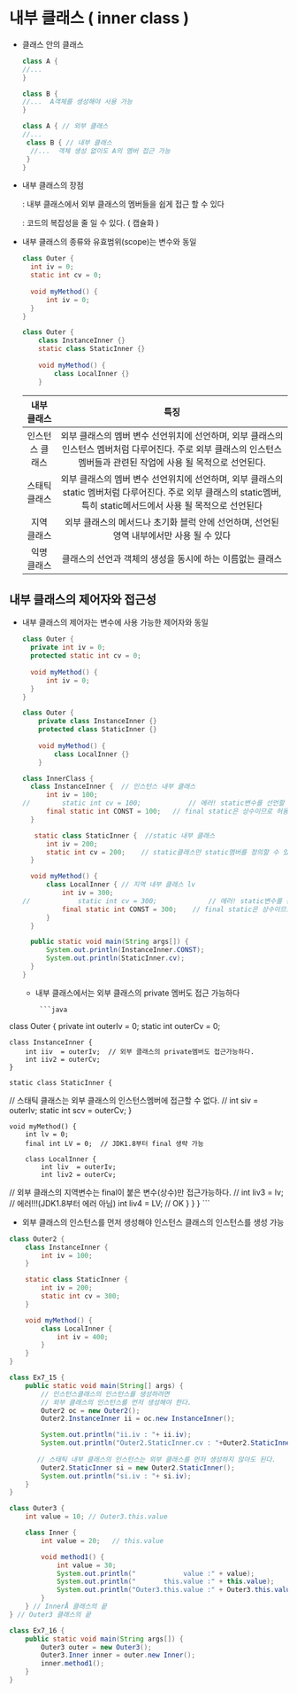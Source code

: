 # 내부 클래스 ( inner class )

- 클래스 안의 클래스

  ```java
  class A {
  //...
  }
  
  class B {
  //...  A객체를 생성해야 사용 가능
  }
  
  class A { // 외부 클래스
  //...
   class B { // 내부 클래스
   	//...  객체 생성 없이도 A의 멤버 접근 가능
   }  
  }
  ```

- 내부 클래스의 장점 

  :  내부 클래스에서 외부 클래스의 멤버들을 쉽게 접근 할 수 있다

  :  코드의 복잡성을 줄 일 수 있다. ( 캡슐화 )



- 내부 클래스의 종류와 유효범위(scope)는 변수와 동일

  ```java
  class Outer {
  	int iv = 0;
  	static int cv = 0;
  	
  	void myMethod() {
  		int iv = 0;
  	}
  }
  
  class Outer {
      class InstanceInner {}
      static class StaticInner {}
      
      void myMethod() {
          class LocalInner {}
      }
  ```

  |   내부 클래스   |                             특징                             |
  | :-------------: | :----------------------------------------------------------: |
  | 인스턴스 클래스 | 외부 클래스의 멤버 변수 선언위치에 선언하며, 외부 클래스의 인스턴스 멤버처럼 다루어진다. 주로 외부 클래스의 인스턴스 멤버들과 관련된 작업에 사용 될 목적으로 선언된다. |
  |  스태틱 클래스  | 외부 클래스의 멤버 변수 선언위치에 선언하며, 외부 클래스의 static 멤버처럼 다루어진다. 주로 외부 클래스의 static멤버, 특히 static메서드에서 사용 될 목적으로 선언된다 |
  |   지역 클래스   | 외부 클래스의 메서드나 초기화 블럭 안에 선언하며, 선언된 영역 내부에서만 사용 될 수 있다 |
  |   익명 클래스   |  클래스의 선언과 객체의 생성을 동시에 하는 이름없는 클래스   |

  

## 내부 클래스의 제어자와 접근성

- 내부 클래스의 제어자는 변수에 사용 가능한 제어자와 동일

  ```java
  class Outer {
  	private int iv = 0;
  	protected static int cv = 0;
  	
  	void myMethod() {
  		int iv = 0;
  	}
  }
  
  class Outer {
      private class InstanceInner {}
      protected class StaticInner {}
      
      void myMethod() {
          class LocalInner {}
      }
  ```

  ```java
  class InnerClass { 
  	class InstanceInner {  // 인스턴스 내부 클래스
  		int iv = 100; 
  //		static int cv = 100;            // 에러! static변수를 선언할 수 없다. 
  		final static int CONST = 100;   // final static은 상수이므로 허용
  	} 
  
     static class StaticInner {  //static 내부 클래스
  		int iv = 200; 
  		static int cv = 200;    // static클래스만 static멤버를 정의할 수 있다. 
  	} 
  
  	void myMethod() {  
  		class LocalInner { // 지역 내부 클래스 lv
  			int iv = 300; 
  //			static int cv = 300;             // 에러! static변수를 선언할 수 없다. 
  			final static int CONST = 300;    // final static은 상수이므로 허용 
  		} 
  	} 
  
  	public static void main(String args[]) { 
  		System.out.println(InstanceInner.CONST); 
  		System.out.println(StaticInner.cv); 
  	} 
  }
  ```

  - 내부 클래스에서는 외부 클래스의 private 멤버도 접근 가능하다

         ```java
class Outer {
	private int outerIv = 0;
	static  int outerCv = 0;

	class InstanceInner {
		int iiv  = outerIv;  // 외부 클래스의 private멤버도 접근가능하다.
		int iiv2 = outerCv;
	}

	static class StaticInner {
// 스태틱 클래스는 외부 클래스의 인스턴스멤버에 접근할 수 없다.
//		int siv = outerIv;
		static int scv = outerCv;
	}

	void myMethod() {
		int lv = 0;
		final int LV = 0;  // JDK1.8부터 final 생략 가능

		class LocalInner {
			int liv  = outerIv;
			int liv2 = outerCv;
//	외부 클래스의 지역변수는 final이 붙은 변수(상수)만 접근가능하다.
//			int liv3 = lv;	// 에러!!!(JDK1.8부터 에러 아님)
			int liv4 = LV;	// OK
		}
	}
}
         ```

- 외부 클래스의 인스턴스를 먼저 생성해야 인스턴스 클래스의 인스턴스를 생성 가능

```java
class Outer2 {
	class InstanceInner {
		int iv = 100;
	}

	static class StaticInner {
		int iv = 200;
		static int cv = 300;
	}

	void myMethod() {
		class LocalInner {
			int iv = 400;
		}
	}
}

class Ex7_15 {
	public static void main(String[] args) {
		// 인스턴스클래스의 인스턴스를 생성하려면
		// 외부 클래스의 인스턴스를 먼저 생성해야 한다.
		Outer2 oc = new Outer2();
		Outer2.InstanceInner ii = oc.new InstanceInner();

		System.out.println("ii.iv : "+ ii.iv);
		System.out.println("Outer2.StaticInner.cv : "+Outer2.StaticInner.cv);
                                     
	   // 스태틱 내부 클래스의 인스턴스는 외부 클래스를 먼저 생성하지 않아도 된다.
		Outer2.StaticInner si = new Outer2.StaticInner();
		System.out.println("si.iv : "+ si.iv);
	}
}
```

```java
class Outer3 {
	int value = 10;	// Outer3.this.value  

	class Inner {
		int value = 20;   // this.value

		void method1() {
			int value = 30;
			System.out.println("            value :" + value);
			System.out.println("       this.value :" + this.value);
			System.out.println("Outer3.this.value :" + Outer3.this.value);
		}
	} // InnerÅ 클래스의 끝
} // Outer3 클래스의 끝

class Ex7_16 {
	public static void main(String args[]) {
		Outer3 outer = new Outer3();
		Outer3.Inner inner = outer.new Inner();
		inner.method1();
	}
}
```

